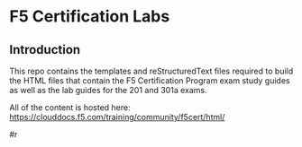 F5 Certification Labs
=====================

Introduction
------------

This repo contains the templates and reStructuredText files required to build the HTML files that contain the F5 Certification Program exam study guides as well as the lab guides for the 201 and 301a exams.  

All of the content is hosted here: https://clouddocs.f5.com/training/community/f5cert/html/

#r
